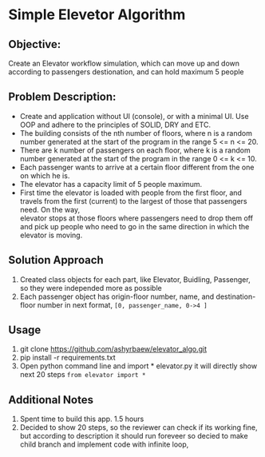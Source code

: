 # Simple Elevetor Algorithm

## Objective:
Create an Elevator workflow simulation, which can move up and down according to passengers destionation, and can hold maximum 5 people

## Problem Description:
* Create and application without UI (console), or with a minimal UI. Use OOP and adhere to the principles of SOLID, DRY and ETC.
* The building consists of the nth number of floors, where n is a random number generated at the start of the program in the range 5 <= n <= 20.
* There are k number of passengers on each floor, where k is a random number generated at the start of the program in the range 0 <= k <= 10.
* Each passenger wants to arrive at a certain floor different from the one on which he is.
* The elevator has a capacity limit of 5 people maximum.
* First time the elevator is loaded with people from the first floor, and travels from the first (current) to the largest of those that passengers need. On the way,  
  elevator stops at those floors where passengers need to drop them off and pick up people who need to go in the same direction in which the elevator is moving.

## Solution Approach
  1) Created class objects for each part, like Elevator, Buidling, Passenger, so they were independed more as possible
  2) Each passenger object has origin-floor number, name, and destination-floor number  in next format, ``` [0, passenger_name, 0->4 ] ```

## Usage
  1) git clone https://github.com/ashyrbaew/elevator_algo.git
  2) pip install -r requirements.txt
  3) Open python command line and import * elevator.py it will directly show next 20 steps ``` from elevator import * ```

## Additional Notes
  1) Spent time to build this app. 1.5 hours 
  2) Decided to show 20 steps, so the reviewer can check if its working fine, but according to description it should run foreveer
     so decied to make child branch and implement code with infinite loop,
